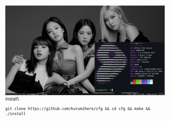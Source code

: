![rice](https://github.com/kurumihere/cfg/blob/main/rice.png?raw=true)\
install\
````
git clone https://github.com/kurumihere/cfg && cd cfg && make && ./install
````
